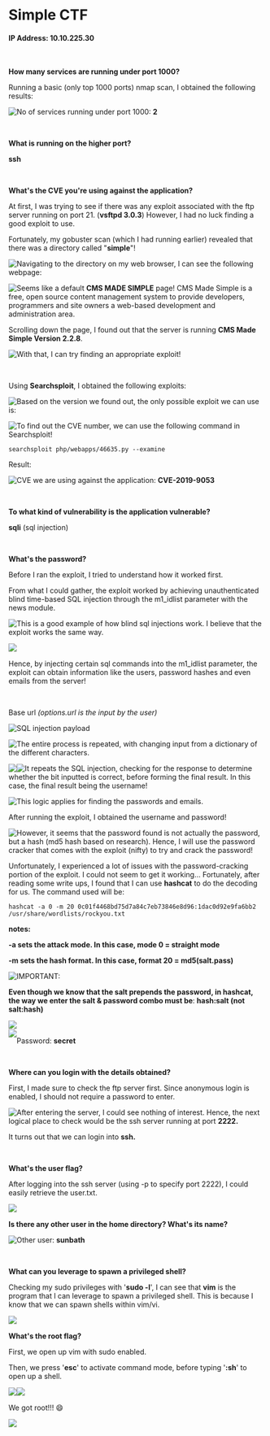 # Simple CTF

#### IP Address: 10.10.225.30

<br>

**How many services are running under port 1000?**

Running a basic (only top 1000 ports) nmap scan, I obtained the following results:

<img style="float: left;" src="screenshots/screenshot1.png">

No of services running under port 1000: **2**

<br>

**What is running on the higher port?**

**ssh**

<br>

**What's the CVE you're using against the application?** 

At first, I was trying to see if there was any exploit associated with the ftp server running on port 21. (**vsftpd 3.0.3**) However, I had no luck finding a good exploit to use.

Fortunately, my gobuster scan (which I had running earlier) revealed that there was a directory called "**simple**"!

<img style="float: left;" src="screenshots/screenshot2.png">

Navigating to the directory on my web browser, I can see the following webpage:

<img style="float: left;" src="screenshots/screenshot3.png">

Seems like a default **CMS MADE SIMPLE** page! CMS Made Simple is a free, open source content management system to provide developers, programmers and site owners a web-based development and administration area.

Scrolling down the page, I found out that the server is running **CMS Made Simple Version 2.2.8**.

<img style="float: left;" src="screenshots/screenshot4.png">

With that, I can try finding an appropriate exploit!

<br>

Using **Searchsploit**, I obtained the following exploits:

<img style="float: left;" src="screenshots/screenshot5.png">

Based on the version we found out, the only possible exploit we can use is:

<img style="float: left;" src="screenshots/screenshot6.png">

To find out the CVE number, we can use the following command in Searchsploit!

```
searchsploit php/webapps/46635.py --examine
```

Result:

<img style="float: left;" src="screenshots/screenshot7.png">

CVE we are using against the application: **CVE-2019-9053**

<br>

**To what kind of vulnerability is the application vulnerable?**

**sqli** (sql injection)

<br>

**What's the password?**

Before I ran the exploit, I tried to understand how it worked first. 

From what I could gather, the exploit worked by achieving unauthenticated blind time-based SQL injection through the m1_idlist parameter with the news module.

<img style="float: left;" src="screenshots/screenshot8.png">

This is a good example of how blind sql injections work. I believe that the exploit works the same way.

<img style="float: left;" src="screenshots/screenshot9.png">

<br>

Hence, by injecting certain sql commands into the m1_idlist parameter, the exploit can obtain information like the users, password hashes and even emails from the server!

<br>

Base url *(options.url is the input by the user)*

<img style="float: left;" src="screenshots/screenshot10.png">

SQL injection payload

<img style="float: left;" src="screenshots/screenshot11.png">

The entire process is repeated, with changing input from a dictionary of the different characters.

<img style="float: left;" src="screenshots/screenshot12.png">

<img style="float: left;" src="screenshots/screenshot13.png">

It repeats the SQL injection, checking for the response to determine whether the bit inputted is correct, before forming the final result. In this case, the final result being the username!

<img style="float: left;" src="screenshots/screenshot14.png">

This logic applies for finding the passwords and emails.

After running the exploit, I obtained the username and password!

<img style="float: left;" src="screenshots/screenshot15.png">

However, it seems that the password found is not actually the password, but a hash (md5 hash based on research). Hence, I will use the password cracker that comes with the exploit (nifty) to try and crack the password!

Unfortunately, I experienced a lot of issues with the password-cracking portion of the exploit. I could not seem to get it working… Fortunately, after reading some write ups, I found that I can use **hashcat** to do the decoding for us. The command used will be:

```
hashcat -a 0 -m 20 0c01f4468bd75d7a84c7eb73846e8d96:1dac0d92e9fa6bb2 /usr/share/wordlists/rockyou.txt
```

**notes:**

**-a sets the attack mode. In this case, mode 0 = straight mode**

**-m sets the hash format. In this case, format 20 = md5(salt.pass)**

<img style="float: left;" src="screenshots/screenshot16.png">

IMPORTANT:

**Even though we know that the salt prepends the password, in hashcat, the way we enter the salt & password combo must be**: **hash:salt  (not salt:hash)**

<img style="float: left;" src="screenshots/screenshot17.png">

<br><img style="float: left;" src="screenshots/screenshot18.png">







Password: **secret**

<br>

**Where can you login with the details obtained?**

First, I made sure to check the ftp server first. Since anonymous login is enabled, I should not require a password to enter.

<img style="float: left;" src="screenshots/screenshot19.png">

After entering the server, I could see nothing of interest. Hence, the next logical place to check would be the ssh server running at port **2222.**

It turns out that we can login into **ssh.**

<br>

**What's the user flag?**

After logging into the ssh server (using -p to specify port 2222), I could easily retrieve the user.txt.

<img style="float: left;" src="screenshots/screenshot20.png">

<br>

**Is there any other user in the home directory? What's its name?**

<img style="float: left;" src="screenshots/screenshot21.png">

Other user: **sunbath**

<br>

**What can you leverage to spawn a privileged shell?**

Checking my sudo privileges with '**sudo -l**', I can see that **vim** is the program that I can leverage to spawn a privileged shell. This is because I know that we can spawn shells within vim/vi.

<img style="float: left;" src="screenshots/screenshot22.png">

<br>

**What's the root flag?**

First, we open up vim with sudo enabled.

Then, we press '**esc**' to activate command mode, before typing '**:sh**' to open up a shell.

<img style="float: left;" src="screenshots/screenshot23.png">

<img style="float: left;" src="screenshots/screenshot24.png">

<br>

We got root!!! :smile:

<img style="float: left;" src="screenshots/screenshot25.png">